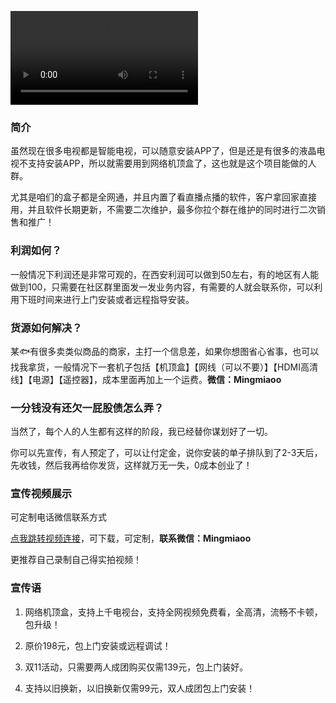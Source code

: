 
![=video](https://s138.ananas.chaoxing.com/sv-w9/video/22/74/46/105ddf07bdab4421bccc114cf2b264c4/sd.mp4?at_=1706469553891&ak_=414340768549b215a7c6429b8aa6f1fb&ad_=00f40e3b19bdf01c1b772d6773cbac64)

### 简介

  虽然现在很多电视都是智能电视，可以随意安装APP了，但是还是有很多的液晶电视不支持安装APP，所以就需要用到网络机顶盒了，这也就是这个项目能做的人群。

  尤其是咱们的盒子都是全网通，并且内置了看直播点播的软件，客户拿回家直接用，并且软件长期更新，不需要二次维护，最多你拉个群在维护的同时进行二次销售和推广！

### 利润如何？

一般情况下利润还是非常可观的，在西安利润可以做到50左右，有的地区有人能做到100，只需要在社区群里面发一发业务内容，有需要的人就会联系你，可以利用下班时间来进行上门安装或者远程指导安装。

### 货源如何解决？

某🐟有很多卖类似商品的商家，主打一个信息差，如果你想图省心省事，也可以找我拿货，一般情况下一套机子包括【机顶盒】【网线（可以不要）】【HDMI高清线】【电源】【遥控器】，成本里面再加上一个运费。**微信：Mingmiaoo**

### 一分钱没有还欠一屁股债怎么弄？

当然了，每个人的人生都有这样的阶段，我已经替你谋划好了一切。
    
你可以先宣传，有人预定了，可以让付定金，说你安装的单子排队到了2-3天后，先收钱，然后我再给你发货，这样就万无一失，0成本创业了！

### 宣传视频展示

可定制电话微信联系方式

[点我跳转视频连接](https://wp.haoruan.cc/%E6%95%99%E7%A8%8B%E8%A7%86%E9%A2%91/%E8%A7%86%E9%A2%91%E6%95%99%E7%A8%8B/%E4%BA%A7%E5%93%81%E5%B1%95%E7%A4%BA/%E9%94%80%E5%94%AE%E7%BD%91%E7%BB%9C%E6%9C%BA%E9%A1%B6%E7%9B%92.mp4)，可下载，可定制，**联系微信：Mingmiaoo**

更推荐自己录制自己得实拍视频！

### 宣传语

1. 网络机顶盒，支持上千电视台，支持全网视频免费看，全高清，流畅不卡顿，包升级！

2. 原价198元，包上门安装或远程调试！

3. 双11活动，只需要两人成团购买仅需139元，包上门装好。

4. 支持以旧换新，以旧换新仅需99元，双人成团包上门安装！